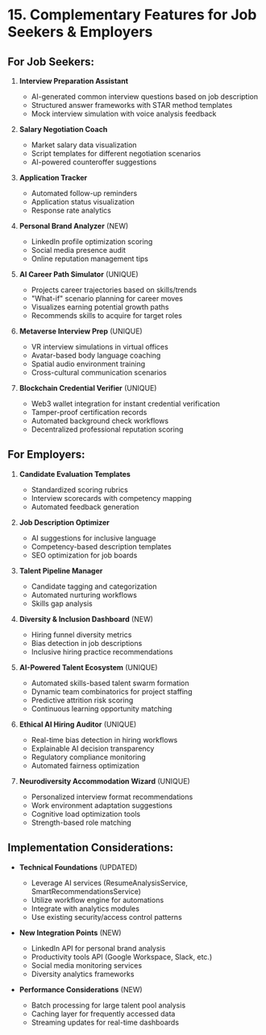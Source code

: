 # 15. Complementary Features for Job Seekers & Employers

## For Job Seekers:
1. **Interview Preparation Assistant**
   - AI-generated common interview questions based on job description
   - Structured answer frameworks with STAR method templates
   - Mock interview simulation with voice analysis feedback

2. **Salary Negotiation Coach**
   - Market salary data visualization
   - Script templates for different negotiation scenarios
   - AI-powered counteroffer suggestions

3. **Application Tracker**
   - Automated follow-up reminders  
   - Application status visualization
   - Response rate analytics

4. **Personal Brand Analyzer** (NEW)
   - LinkedIn profile optimization scoring
   - Social media presence audit
   - Online reputation management tips

5. **AI Career Path Simulator** (UNIQUE)
   - Projects career trajectories based on skills/trends
   - "What-if" scenario planning for career moves
   - Visualizes earning potential growth paths
   - Recommends skills to acquire for target roles

6. **Metaverse Interview Prep** (UNIQUE)  
   - VR interview simulations in virtual offices
   - Avatar-based body language coaching
   - Spatial audio environment training
   - Cross-cultural communication scenarios

7. **Blockchain Credential Verifier** (UNIQUE)
   - Web3 wallet integration for instant credential verification
   - Tamper-proof certification records
   - Automated background check workflows
   - Decentralized professional reputation scoring

## For Employers:
1. **Candidate Evaluation Templates**
   - Standardized scoring rubrics
   - Interview scorecards with competency mapping  
   - Automated feedback generation

2. **Job Description Optimizer**
   - AI suggestions for inclusive language
   - Competency-based description templates
   - SEO optimization for job boards

3. **Talent Pipeline Manager**
   - Candidate tagging and categorization
   - Automated nurturing workflows  
   - Skills gap analysis

4. **Diversity & Inclusion Dashboard** (NEW)
   - Hiring funnel diversity metrics
   - Bias detection in job descriptions
   - Inclusive hiring practice recommendations

5. **AI-Powered Talent Ecosystem** (UNIQUE)
   - Automated skills-based talent swarm formation
   - Dynamic team combinatorics for project staffing
   - Predictive attrition risk scoring
   - Continuous learning opportunity matching

6. **Ethical AI Hiring Auditor** (UNIQUE)
   - Real-time bias detection in hiring workflows  
   - Explainable AI decision transparency
   - Regulatory compliance monitoring
   - Automated fairness optimization

7. **Neurodiversity Accommodation Wizard** (UNIQUE)
   - Personalized interview format recommendations
   - Work environment adaptation suggestions
   - Cognitive load optimization tools
   - Strength-based role matching

## Implementation Considerations:
- **Technical Foundations** (UPDATED)
  - Leverage AI services (ResumeAnalysisService, SmartRecommendationsService)
  - Utilize workflow engine for automations
  - Integrate with analytics modules
  - Use existing security/access control patterns

- **New Integration Points** (NEW)
  - LinkedIn API for personal brand analysis
  - Productivity tools API (Google Workspace, Slack, etc.)
  - Social media monitoring services
  - Diversity analytics frameworks

- **Performance Considerations** (NEW)
  - Batch processing for large talent pool analysis  
  - Caching layer for frequently accessed data
  - Streaming updates for real-time dashboards
